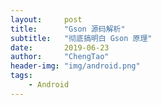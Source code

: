 ```yaml
---
layout:     post
title:      "Gson 源码解析"
subtitle:   "彻底搞明白 Gson 原理"
date:       2019-06-23
author:     "ChengTao"
header-img: "img/android.png"
tags:
    - Android
---
```

